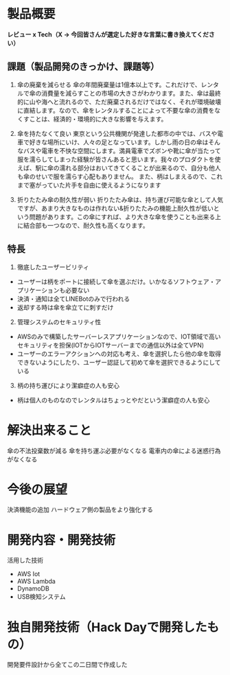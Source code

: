 # 製品概要
**レビュー x Tech（X → 今回皆さんが選定した好きな言葉に書き換えてください）**

## 課題（製品開発のきっかけ、課題等）

1. 傘の廃棄を減らせる
傘の年間廃棄量は1億本以上です。これだけで、レンタルで傘の消費量を減らすことの市場の大きさがわかります。また、傘は最終的に山や海へと流れるので、ただ廃棄されるだけではなく、それが環境破壊に直結します。なので、傘をレンタルすることによって不要な傘の消費をなくすことは、経済的・環境的に大きな影響を与えます。

2. 傘を持たなくて良い
東京という公共機関が発達した都市の中では、バスや電車で好きな場所にいけ、人々の足となっています。しかし雨の日の傘はそんなバスや電車を不快な空間にします。満員電車でズボンや靴に傘が当たって服を濡らしてしまった経験が皆さんあると思います。我々のプロダクトを使えば、駅に傘の濡れる部分はおいてきてくることが出来るので、自分も他人も傘のせいで服を濡らす心配もありません。
また、柄はしまえるので、これまで塞がっていた片手を自由に使えるようになります

3. 折りたたみ傘の耐久性が弱い
折りたたみ傘は、持ち運び可能な傘として人気ですが、あまり大きなものは作れない&折りたたみの機能上耐久性が低いという問題があります。この傘にすれば、より大きな傘を使うことも出来る上に結合部も一つなので、耐久性も高くなります。

## 特長
1. 徹底したユーザービリティ
- ユーザーは柄をポートに接続して傘を選ぶだけ。いかなるソフトウェア・アプリケーションも必要ない
- 決済・通知は全てLINEBotのみで行われる
- 返却する時は傘を傘立てに刺すだけ

2. 管理システムのセキュリティ性
- AWSのみで構築したサーバーレスアプリケーションなので、IOT領域で高いセキュリティを担保(IOTからIOTサーバーまでの通信以外は全てVPN)
- ユーザーのエラーアクションへの対応も考え、傘を選択したら他の傘を取得できないようにしたり、ユーザー認証して初めて傘を選択できるようにしている

3. 柄の持ち運びにより潔癖症の人も安心
- 柄は個人のものなのでレンタルはちょっとやだという潔癖症の人も安心

# 解決出来ること
傘の不法投棄数が減る
傘を持ち運ぶ必要がなくなる
電車内の傘による迷惑行為がなくなる

# 今後の展望
決済機能の追加
ハードウェア側の製品をより強化する

# 開発内容・開発技術
活用した技術
- AWS Iot
- AWS Lambda
- DynamoDB
- USB検知システム

# 独自開発技術（Hack Dayで開発したもの）
開発要件設計から全てこの二日間で作成した
